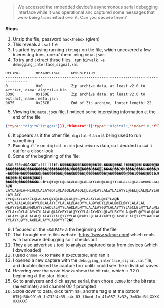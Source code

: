 > We accessed the embedded device's asynchronous serial debugging interface while it was operational and captured some messages that were being transmitted over it. Can you decode them?
#### Steps
1. Unzip the file, password `hackthebox` (given)
2. This reveals a `.sal` file
3. I started by using running `strings` on the file, which uncovered a few interesting lines, one of them being `meta.json`
4. To try and extract these files, I ran `binwalk -e debugging_interface_signal.sal`
```
DECIMAL       HEXADECIMAL     DESCRIPTION
--------------------------------------------------------------------------------
0             0x0             Zip archive data, at least v2.0 to extract, name: digital-0.bin
5390          0x150E          Zip archive data, at least v2.0 to extract, name: meta.json
9675          0x25CB          End of Zip archive, footer length: 22
```
5. Viewing the `meta.json` file, I noticed some interesting information at the end of the file
```json
{"type":"digitalTrigger"}}},"binData":[{"type":"Digital","index":0,"file":"./digital-0.bin"}]}
```
6. It appears as if the other file, `digital-0.bin` is being used to run something
7. Running `file` on `digital-0.bin` just returns data, so I decided to cat it out for a closer look
8. Some of the beginning of the file:
```
<SALEAE>d�AK��^xffffff�?:�����@���3����@��3�L����@���Lf����@��f�����@��������@���������@
���������@���������@���������@����▒����@���▒2����@��2�K����@���Ke����@��e�~����@���
~�����@���������@���������@���������@���������@��������@���1����@��1�J����@���Jd��
��@��d�}����@���}�����@���������Lc�~L@YL@YL@LALALAL@LALAYYLAL@LAL@YYLALALAL@LALAeDeDLAL@LALALAL@eEL@LALAL
A@�       LAYLAL@LA~HLAL@LALAYeDYL@LAeDLALAeDL@LBL@LAYLALAYLALAYYL@eEL@LAL@LAYLAL@YL@LAeDLAL@eEL@LALALAYrLALA@�   LAYLAYY
YYL@LAYLAYeEL@LALArL@YL@LBL@LAL@YL@YLALAYLAL@eEYLA@�     LAYLALALAL@LAYYL@LALAYeCYLALAL@LAeDYYLAL@YeDYL@LAL@eEL@YYLALALAL
@LAYYL@LBL@eDLAYYLAeDLAL@YYLAeDLAL@YYLALALAYeDYLALAYYYYLAeCLBL@YYLAL@LAeDYYLAYLAeDYL@LALALAL@LALAYYLBreEYLAeDLAL@YYLAL@eEL@
YYLAreDYLALAYeCYLALAL@LAYeEYLAL@YYYYLALAYeDYL@LAYLBYYYLAL@eEL@YYLAL@LALALAYYL@LAL@LArYL@LAYYLAYYLBL@LAL@LAYYLALA~GYYLAreDYLA
LALArYL@LALALAL@LALAYYLAL@YYYYLAL@YeDYL@LALAYeDYL@LAreDYLAL@YYYYLAeDLAL@YYLAYLAYYYLALAeDLAYYLBL@LAYeEYLAL@LALALAYYL@LAL@LAeD
YYLAYYL@YYLAeDLALAYYLAL@YYYF2�0
```
9. I focused on the `<SALEAE>` a the beginning of the file
10. That brought me to this website: https://www.saleae.com/ which deals with hardware debugging so it checks out
11. They also advertise a tool to analyze captured data from devices (which I downloaded)
12. I used `chmod +x` to make it executable, and ran it
13. I opened a new capture with the `debugging_interface_signal.sal` file, and double clicked the capture box until i could see the individual waves
14. Hovering over the wave blocks show the bit rate, which is 32.0 beginning at the start block
15. Go to analyzers and click async serial, then chose `32000` for the bit rate (an estimate) and channel 00 if prompted
16. Scroll down to data, click terminal, and the flag is at the bottom <br>
`HTB{d38u991n9_1n732f4c35_c4n_83_f0und_1n_41m057_3v32y_3m83dd3d_XXXXXXXXXX}`

